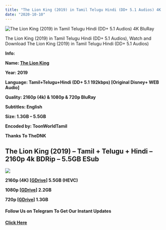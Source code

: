 ```yaml
---
title: "The Lion King (2019) in Tamil Telugu Hindi (DD+ 5.1 Audios) 4K BluRay"
date: "2020-10-10"
---
```


![The Lion King (2019) in Tamil Telugu Hindi (DD+ 5.1 Audios) 4K BluRay](https://extraimage.com/images/2020/10/10/b_thelionking2019_header_poststreet_18276_ada305ce.jpg "The Lion King (2019) in Tamil Telugu Hindi (DD+ 5.1 Audios) 4K BluRay")

The Lion King (2019) in Tamil Telugu Hindi (DD+ 5.1 Audios), Watch and Download The Lion King (2019) in Tamil Telugu Hindi (DD+ 5.1 Audios)

**Info:**

**Name: [The Lion King](https://toonworldtamil.com/the-lion-king-2019-in-tamil-telugu-hindi-dd-5-1-audios-4k-bluray/)**

**Year: 2019**

**Language: Tamil+Telugu+Hindi (DD+ 5.1 192kbps) \[Original Disney+ WEB Audio\]**

**Quality: 2160p (4k) & 1080p & 720p BluRay**

**Subtitles: English**

**Size: 1.3GB – 5.5GB**

**Encoded by: ToonWorldTamil**

**Thanks To TheDNK**

## The Lion King (2019) – Tamil + Telugu + Hindi – 2160p 4k BDRip – 5.5GB ESub

![](https://extraimage.com/images/2020/10/10/GUEST_0419701c-af30-4261-9a6f-e23782289b80.jpg)

**2160p (4K) \[[GDrive](https://gplinks.co/9iHSiK)\] 5.5GB (HEVC)**

**1080p \[[GDrive](https://gplinks.co/nsSRtc)\] 2.2GB**

**720p \[[GDrive](https://gplinks.co/BvDcv)\] 1.3GB**

#### **Follow Us on Telegram To Get Our Instant Updates**

#### **[Click Here](https://t.me/joinchat/AAAAAEDdWfKBosrNxtfy-Q)**
